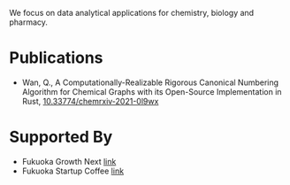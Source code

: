 We focus on data analytical applications for chemistry, biology and pharmacy.

# Publications
- Wan, Q., A Computationally-Realizable Rigorous Canonical Numbering Algorithm for Chemical Graphs with its Open-Source Implementation in Rust, [10.33774/chemrxiv-2021-0l9wx](https://chemrxiv.org/engage/chemrxiv/article-details/61498e006fc3a86839a79037)

# Supported By
- Fukuoka Growth Next [link](https://growth-next.com/)
- Fukuoka Startup Coffee [link](https://startupcafe.jp/en/top-en/)
